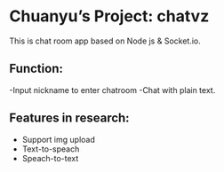 # Chuanyu’s Project: chatvz

This is chat room app based on Node js & Socket.io.

## Function:
  -Input nickname to enter chatroom
  -Chat with plain text.

## Features in research:
  - Support img upload
  - Text-to-speach
  - Speach-to-text
